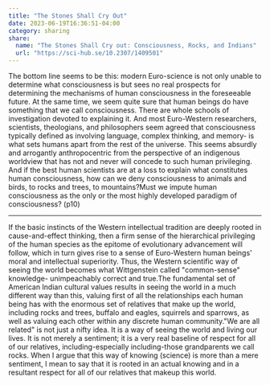 ```yaml
---
title: "The Stones Shall Cry Out"
date: 2023-06-19T16:36:51-04:00
category: sharing
share:
  name: "The Stones Shall Cry out: Consciousness, Rocks, and Indians"
  url: "https://sci-hub.se/10.2307/1409501"
---
```


The bottom line seems to be this: modern Euro-science is not only unable to determine what consciousness is but sees no real prospects for determining the mechanisms of human consciousness in the foreseeable future. At the same time, we seem quite sure that human beings do have something that we call consciousness. There are whole schools of investigation devoted to explaining it. And most Euro-Western researchers, scientists, theologians, and philosophers seem agreed that consciousness typically defined as involving language, complex thinking, and memory- is what sets humans apart from the rest of the universe. This seems absurdly and arrogantly anthropocentric from the perspective of an indigenous worldview that has not and never will concede to such human privileging. And if the best human scientists are at a loss to explain what constitutes human consciousness, how can we deny consciousness to animals and birds, to rocks and trees, to mountains?Must we impute human consciousness as the only or the most highly developed paradigm of consciousness? (p10)

---

If the basic instincts of the Western intellectual tradition are deeply rooted in cause-and-effect thinking, then a firm sense of the hierarchical privileging of the human species as the epitome of evolutionary advancement will follow, which in turn gives rise to a sense of Euro-Western human beings' moral and intellectual superiority. Thus,
the Western scientific way of seeing the world becomes what Wittgenstein called "common-sense" knowledge- unimpeachably correct and true.The fundamental set of American Indian cultural values results in seeing the world in a much different way than this, valuing first of all the relationships each human being has with the enormous set of relatives that make up the world, including rocks and trees, buffalo and eagles, squirrels and sparrows, as well as valuing each other within any discrete human community."We are all related" is not just a nifty idea. It is a way of seeing the world and living our lives. It is not merely a sentiment; it is a very real baseline of respect for all of our relatives, including-especially including-those grandparents we call rocks. When I argue that this way of knowing (science) is more than a mere sentiment, I mean to say that it is rooted in an actual knowing and in a resultant respect for all of our relatives that makeup this world.
